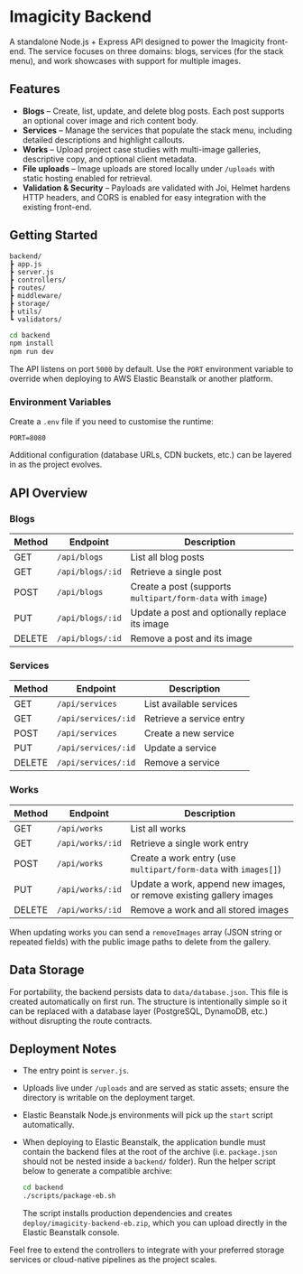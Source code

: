 # Imagicity Backend

A standalone Node.js + Express API designed to power the Imagicity front-end. The service
focuses on three domains: blogs, services (for the stack menu), and work showcases with
support for multiple images.

## Features

- **Blogs** – Create, list, update, and delete blog posts. Each post supports an optional
  cover image and rich content body.
- **Services** – Manage the services that populate the stack menu, including detailed
  descriptions and highlight callouts.
- **Works** – Upload project case studies with multi-image galleries, descriptive copy,
  and optional client metadata.
- **File uploads** – Image uploads are stored locally under `/uploads` with static hosting
  enabled for retrieval.
- **Validation & Security** – Payloads are validated with Joi, Helmet hardens HTTP headers,
  and CORS is enabled for easy integration with the existing front-end.

## Getting Started

```
backend/
┣ app.js
┣ server.js
┣ controllers/
┣ routes/
┣ middleware/
┣ storage/
┣ utils/
┗ validators/
```

```bash
cd backend
npm install
npm run dev
```

The API listens on port `5000` by default. Use the `PORT` environment variable to override
when deploying to AWS Elastic Beanstalk or another platform.

### Environment Variables

Create a `.env` file if you need to customise the runtime:

```
PORT=8080
```

Additional configuration (database URLs, CDN buckets, etc.) can be layered in as the
project evolves.

## API Overview

### Blogs

| Method | Endpoint        | Description                 |
| ------ | --------------- | --------------------------- |
| GET    | `/api/blogs`    | List all blog posts         |
| GET    | `/api/blogs/:id`| Retrieve a single post      |
| POST   | `/api/blogs`    | Create a post (supports `multipart/form-data` with `image`) |
| PUT    | `/api/blogs/:id`| Update a post and optionally replace its image |
| DELETE | `/api/blogs/:id`| Remove a post and its image |

### Services

| Method | Endpoint           | Description              |
| ------ | ------------------ | ------------------------ |
| GET    | `/api/services`    | List available services  |
| GET    | `/api/services/:id`| Retrieve a service entry |
| POST   | `/api/services`    | Create a new service     |
| PUT    | `/api/services/:id`| Update a service         |
| DELETE | `/api/services/:id`| Remove a service         |

### Works

| Method | Endpoint        | Description                                                          |
| ------ | --------------- | -------------------------------------------------------------------- |
| GET    | `/api/works`    | List all works                                                       |
| GET    | `/api/works/:id`| Retrieve a single work entry                                         |
| POST   | `/api/works`    | Create a work entry (use `multipart/form-data` with `images[]`)      |
| PUT    | `/api/works/:id`| Update a work, append new images, or remove existing gallery images  |
| DELETE | `/api/works/:id`| Remove a work and all stored images                                  |

When updating works you can send a `removeImages` array (JSON string or repeated fields)
with the public image paths to delete from the gallery.

## Data Storage

For portability, the backend persists data to `data/database.json`. This file is created
automatically on first run. The structure is intentionally simple so it can be replaced
with a database layer (PostgreSQL, DynamoDB, etc.) without disrupting the route contracts.

## Deployment Notes

- The entry point is `server.js`.
- Uploads live under `/uploads` and are served as static assets; ensure the directory is
  writable on the deployment target.
- Elastic Beanstalk Node.js environments will pick up the `start` script automatically.
- When deploying to Elastic Beanstalk, the application bundle must contain the backend
  files at the root of the archive (i.e. `package.json` should not be nested inside a
  `backend/` folder). Run the helper script below to generate a compatible archive:

  ```bash
  cd backend
  ./scripts/package-eb.sh
  ```

  The script installs production dependencies and creates `deploy/imagicity-backend-eb.zip`,
  which you can upload directly in the Elastic Beanstalk console.

Feel free to extend the controllers to integrate with your preferred storage services or
cloud-native pipelines as the project scales.
